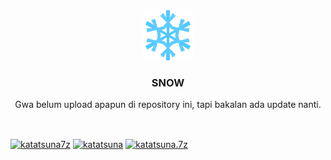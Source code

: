 <div align="center">
  <a href="#images">
    <img src="images/snow.png" alt="Logo" width="80" height="80">
  </a>

  <h3 align="center">SNOW</h3>

<p align="center">
    Gwa belum upload apapun di repository ini, tapi bakalan ada update nanti.
    <br />
  </p>
</div>

<br />
</h3>
<p align="left">
<a href="https://twitter.com/katatsuna7z" target="blank"><img align="center" src="https://raw.githubusercontent.com/rahuldkjain/github-profile-readme-generator/master/src/images/icons/Social/twitter.svg" alt="katatsuna7z" height="20" width="30" /></a>
<a href="https://fb.com/katatsuna" target="blank"><img align="center" src="https://raw.githubusercontent.com/rahuldkjain/github-profile-readme-generator/master/src/images/icons/Social/facebook.svg" alt="katatsuna" height="20" width="30" /></a>
<a href="https://instagram.com/katatsuna.7z" target="blank"><img align="center" src="https://raw.githubusercontent.com/rahuldkjain/github-profile-readme-generator/master/src/images/icons/Social/instagram.svg" alt="katatsuna.7z" height="20" width="30" /></a>
</p>
